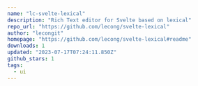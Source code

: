 ```yaml
---
name: "lc-svelte-lexical"
description: "Rich Text editor for Svelte based on lexical"
repo_url: "https://github.com/lecong/svelte-lexical"
author: "lecongit"
homepage: "https://github.com/lecong/svelte-lexical#readme"
downloads: 1
updated: "2023-07-17T07:24:11.850Z"
github_stars: 1
tags: 
  - ui
---
```

